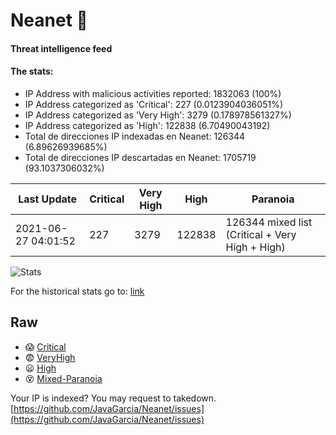 # Neanet :hocho:
#### Threat intelligence feed
#### The stats:

- IP Address with malicious activities reported: 1832063 (100%)
- IP Address categorized as 'Critical':  227 (0.0123904036051%)
- IP Address categorized as 'Very High':  3279 (0.178978561327%)
- IP Address categorized as 'High':  122838 (6.70490043192)
- Total de direcciones IP indexadas en Neanet:  126344 (6.89626939685%)
- Total de direcciones IP descartadas en Neanet:  1705719 (93.1037306032%)

| Last Update | Critical | Very High | High | Paranoia |
| --- | --- | --- | --- | --- |
| 2021-06-27 04:01:52 | 227 | 3279 | 122838 | 126344 mixed list (Critical + Very High + High)|

![Stats](https://docs.google.com/spreadsheets/d/e/2PACX-1vSnaNMIXVabIpDJjufMlzH7poXnshF3mgd8Is1g9ytUEzVsP5my4Trn8f-xkoLLQ38xpL3HtmUexLo6/pubchart?oid=501124687&format=image)

For the historical stats go to: [link](/stats.csv)
## Raw
- :scream: [Critical](https://raw.githubusercontent.com/JavaGarcia/Neanet/master/blacklists/neanet_critical.txt)
- :fearful: [VeryHigh](https://raw.githubusercontent.com/JavaGarcia/Neanet/master/blacklists/neanet_veryHigh.txtt)
- :frowning: [High](https://raw.githubusercontent.com/JavaGarcia/Neanet/master/blacklists/neanet_high.txt)
- :dizzy_face: [Mixed-Paranoia](https://raw.githubusercontent.com/JavaGarcia/Neanet/master/blacklists/neanet_all.txt)


Your IP is indexed? You may request to takedown. [https://github.com/JavaGarcia/Neanet/issues](https://github.com/JavaGarcia/Neanet/issues)

























































































































































































































































































































































































































































































































































































































































































































































































































































































































































































































































































































































































































































































































































































































































































































































































































































































































































































































































































































































































































































































































































































































































































































































































































































































































































































































































































































































































































































































































































































































































































































































































































































































































































































































































































































































































































































































































































































































































































































































































































































































































































































































































































































































































































































































































































































































































































































































































































































































































































































































































































































































































































































































































































































































































































































































































































































































































































































































































































































































































































































































































































































































































































































































































































































































































































































































































































































































































































































































































































































































































































































































































































































































































































































































































